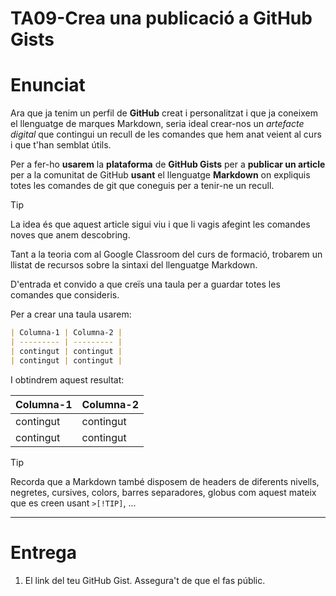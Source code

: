 # TA09-Crea una publicació a GitHub Gists

# Enunciat
Ara que ja tenim un perfil de **GitHub** creat i personalitzat i que ja coneixem el llenguatge de marques Markdown, seria ideal crear-nos un *artefacte digital* que contingui un recull de les comandes que hem anat veient al curs i que t'han semblat útils.

Per a fer-ho **usarem** la **plataforma** de **GitHub Gists** per a **publicar un article** per a la comunitat de GitHub **usant** el llenguatge **Markdown** on expliquis totes les comandes de git que coneguis per a tenir-ne un recull.

>[!TIP]
>La idea és que aquest article sigui viu i que li vagis afegint les comandes noves que anem descobring.

Tant a la teoria com al Google Classroom del curs de formació, trobarem un llistat de recursos sobre la sintaxi del llenguatge Markdown.

D'entrada et convido a que creïs una taula per a guardar totes les comandes que consideris.

Per a crear una taula usarem:
```markdown
| Columna-1 | Columna-2 |
| --------- | --------- |
| contingut | contingut |
| contingut | contingut |
```

I obtindrem aquest resultat:

| Columna-1 | Columna-2 |
| --------- | --------- |
| contingut | contingut |
| contingut | contingut |

>[!TIP]
>Recorda que a Markdown també disposem de headers de diferents nivells, negretes, cursives, colors, barres separadores, globus com aquest mateix que es creen usant `>[!TIP]`, ...

---
# Entrega
1. El link del teu GitHub Gist. Assegura't de que el fas públic.
